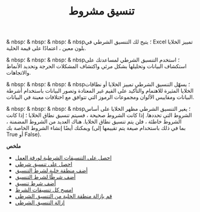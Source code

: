 ﻿---
title: تنسيق مشروط
second_title: Aspose.Cells Cloud Documen
type: docs
url: /ar/conditional-formattings/
aliases: [/working-with-conditional-formatting/]
keywords: REST API, spreadsheets, excel, conditional formattin
description: "Cells.Cloud API لـ Excel تعمل: التنسيق الشرطي يعمل"
weight: 100
---
& nbsp؛ & nbsp؛ & nbsp؛ & nbsp؛ يتيح لك التنسيق الشرطي في Excel تمييز الخلايا بلون معين ، اعتمادًا على قيمة الخلية.

& nbsp؛ & nbsp؛ & nbsp؛ & nbsp؛ استخدم التنسيق الشرطي لمساعدتك على استكشاف البيانات وتحليلها بشكل مرئي واكتشاف المشكلات الحرجة وتحديد الأنماط والاتجاهات.

& nbsp؛ & nbsp؛ & nbsp؛ & nbsp؛ يسهّل التنسيق الشرطي تمييز الخلايا أو نطاقات الخلايا المثيرة للاهتمام والتأكيد على القيم غير المعتادة وتصور البيانات باستخدام أشرطة البيانات ومقاييس الألوان ومجموعات الرموز التي تتوافق مع اختلافات معينة في البيانات.

& nbsp؛ & nbsp؛ & nbsp؛ & nbsp؛ يغير التنسيق الشرطي مظهر الخلايا على أساس الشروط التي تحددها. إذا كانت الشروط صحيحة ، فسيتم تنسيق نطاق الخلايا ؛ إذا كانت الشروط خاطئة ، فلن يتم تنسيق نطاق الخلايا. هناك العديد من الشروط المضمنة ، ويمكنك أيضًا إنشاء الشروط الخاصة بك (بما في ذلك باستخدام صيغة يتم تقييمها إلى True أو False).

**ملخص**

- [احصل على التنسيقات الشرطية لورقة العمل](/cells/ar/conditional-formattings/get-all/)
- [احصل على تنسيق شرطي](/cells/ar/conditional-formattings/get/)
- [أضف منطقة خلية لشرط التنسيق](/cells/ar/conditional-formattings/add-cell-area/)
- [أضف شرطًا لشرط التنسيق](/cells/ar/conditional-formattings/add-a-condition/)
- [أضف شرط تنسيق](/cells/ar/conditional-formattings/add-format-condition/)
- [امسح كل تنسيقات الشرط](/cells/ar/conditional-formattings/clear/)
- [قم بإزالة منطقة الخلية من التنسيق الشرطي](/cells/ar/conditional-formattings/delete-cell-area/)
- [إزالة التنسيق الشرطي](/cells/ar/conditional-formattings/delete/)
